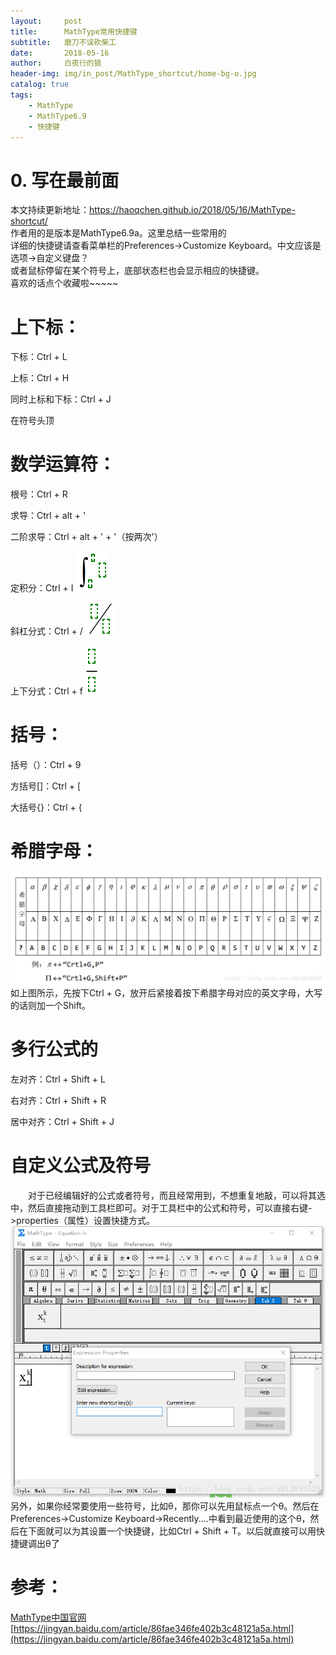 ```yaml
---
layout:     post
title:      MathType常用快捷键
subtitle:   磨刀不误砍柴工
date:       2018-05-16
author:     白夜行的狼
header-img: img/in_post/MathType_shortcut/home-bg-o.jpg
catalog: true
tags:
    - MathType
    - MathType6.9
    - 快捷键
--- 
```


# 0. 写在最前面
本文持续更新地址：<https://haoqchen.github.io/2018/05/16/MathType-shortcut/>  
作者用的是版本是MathType6.9a。这里总结一些常用的  
详细的快捷键请查看菜单栏的Preferences->Customize Keyboard。中文应该是选项->自定义键盘？  
或者鼠标停留在某个符号上，底部状态栏也会显示相应的快捷键。  
喜欢的话点个收藏啦~~~~~  
# 上下标：
下标：Ctrl + L

上标：Ctrl + H

同时上标和下标：Ctrl + J

在符号头顶

# 数学运算符：
根号：Ctrl + R

求导：Ctrl + alt + '

二阶求导：Ctrl + alt + ' + '（按两次'）

定积分：Ctrl + I ![ctrlI](/img/in_post/MathType_shortcut/ctrlI.png)

斜杠分式：Ctrl + / ![ctrl1](/img/in_post/MathType_shortcut/ctrl1.png)

上下分式：Ctrl + f ![ctrlf](/img/in_post/MathType_shortcut/ctrlf.png)

# 括号：
括号（）：Ctrl + 9

方括号[]：Ctrl + [

大括号{}：Ctrl + {

# 希腊字母：
![greece](/img/in_post/MathType_shortcut/greece.png)  
如上图所示，先按下Ctrl + G，放开后紧接着按下希腊字母对应的英文字母，大写的话则加一个Shift。

# 多行公式的
左对齐：Ctrl + Shift + L

右对齐：Ctrl + Shift + R

居中对齐：Ctrl + Shift + J

# 自定义公式及符号
　　对于已经编辑好的公式或者符号，而且经常用到，不想重复地敲，可以将其选中，然后直接拖动到工具栏即可。对于工具栏中的公式和符号，可以直接右键->properties（属性）设置快捷方式。  
![self_set](/img/in_post/MathType_shortcut/self_set.png)  
另外，如果你经常要使用一些符号，比如θ，那你可以先用鼠标点一个θ。然后在Preferences->Customize Keyboard->Recently....中看到最近使用的这个θ，然后在下面就可以为其设置一个快捷键，比如Ctrl + Shift + T。以后就直接可以用快捷键调出θ了

# 参考：
[MathType中国官网](http://www.mathtype.cn/)  
[https://jingyan.baidu.com/article/86fae346fe402b3c48121a5a.html](https://jingyan.baidu.com/article/86fae346fe402b3c48121a5a.html)